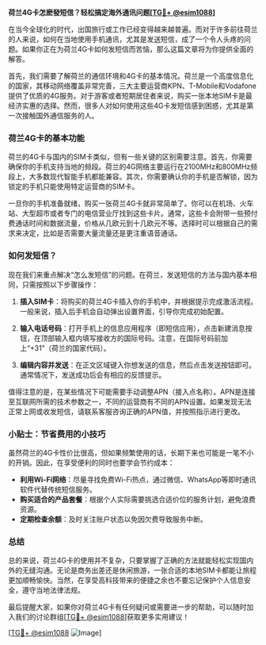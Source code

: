 **荷兰4G卡怎麽發短信？轻松搞定海外通讯问题[[TG💪+ @esim1088](https://t.me/s/esim1088)]**

在当今全球化的时代，出国旅行或工作已经变得越来越普遍。而对于许多前往荷兰的人来说，如何在当地使用手机通讯，尤其是发送短信，成了一个令人头疼的问题。如果你正在为荷兰4G卡如何发短信而苦恼，那么这篇文章将为你提供全面的解答。

首先，我们需要了解荷兰的通信环境和4G卡的基本情况。荷兰是一个高度信息化的国家，其移动网络覆盖非常完善，三大主要运营商KPN、T-Mobile和Vodafone提供了优质的4G服务。对于游客或者短期居住者来说，购买一张本地SIM卡是最经济实惠的选择。然而，很多人对如何使用这些4G卡发短信感到困惑，尤其是第一次接触国外通信服务的人。

### 荷兰4G卡的基本功能

荷兰的4G卡与国内的SIM卡类似，但有一些关键的区别需要注意。首先，你需要确保你的手机支持当地的频段。荷兰的4G网络主要运行在2100MHz和800MHz频段上，大多数现代智能手机都能兼容。其次，你需要确认你的手机是否解锁，因为锁定的手机只能使用特定运营商的SIM卡。

一旦你的手机准备就绪，购买一张荷兰4G卡就非常简单了。你可以在机场、火车站、大型超市或者专门的电信营业厅找到这些卡片。通常，这些卡会附带一些预付费通话时间和数据流量，价格从几欧元到十几欧元不等。选择时可以根据自己的需求来决定，比如是否需要大量流量还是更注重语音通话。

### 如何发短信？

现在我们来重点解决“怎么发短信”的问题。在荷兰，发送短信的方法与国内基本相同，只需按照以下步骤操作：

1. **插入SIM卡**：将购买的荷兰4G卡插入你的手机中，并根据提示完成激活流程。一般来说，插入后手机会自动弹出设置界面，引导你完成初始配置。

2. **输入电话号码**：打开手机上的信息应用程序（即短信应用），点击新建消息按钮，在顶部输入框内填写接收方的国际号码。注意，在国际号码前加上“+31”（荷兰的国家代码）。

3. **编辑内容并发送**：在正文区域键入你想发送的信息，然后点击发送按钮即可。通常情况下，发送成功后会有相应的反馈提示。

值得注意的是，在某些情况下可能需要手动调整APN（接入点名称）。APN是连接至互联网所需的技术参数之一，不同的运营商有不同的APN设置。如果发现无法正常上网或收发短信，请联系客服咨询正确的APN值，并按照指示进行更改。

### 小贴士：节省费用的小技巧

虽然荷兰的4G卡性价比很高，但如果频繁使用的话，长期下来也可能是一笔不小的开销。因此，在享受便利的同时也要学会节约成本：

- **利用Wi-Fi网络**：尽量寻找免费Wi-Fi热点，通过微信、WhatsApp等即时通讯软件代替传统短信服务。
- **购买适合的产品套餐**：根据个人实际需要挑选合适价位的服务计划，避免浪费资源。
- **定期检查余额**：及时关注账户状态以免因欠费导致服务中断。

### 总结

总的来说，荷兰4G卡的使用并不复杂，只要掌握了正确的方法就能轻松实现国内外的无缝沟通。无论是商务出差还是休闲旅游，一张合适的本地SIM卡都能让旅程更加顺畅愉快。当然，在享受高科技带来的便捷之余也不要忘记保护个人信息安全，遵守当地法律法规。

最后提醒大家，如果你对荷兰4G卡有任何疑问或需要进一步的帮助，可以随时加入我们的讨论群组[[TG💪+ @esim1088](https://t.me/s/esim1088)]获取更多实用建议！

[[TG💪+ @esim1088](https://t.me/s/esim1088) ![Image](https://i.postimg.cc/4NQfJmqS/Snipaste-2025-05-13-00-14-12.png)]